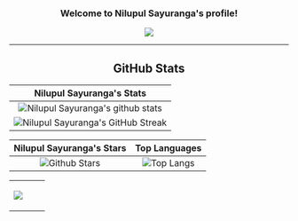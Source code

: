 <!--
**NilupulSayuranga/NilupulSayuranga** is a ✨ _special_ ✨ repository because its `README.md` (this file) appears on your GitHub profile.

Here are some ideas to get you started:

- 🔭 I’m currently working on ...
- 🌱 I’m currently learning ...
- 👯 I’m looking to collaborate on ...
- 🤔 I’m looking for help with ...
- 💬 Ask me about ...
- 📫 How to reach me: ...
- 😄 Pronouns: ...
- ⚡ Fun fact: ...
-->
<h3 align="center">
  Welcome to Nilupul Sayuranga's profile!
</h3>
<p align="center">
  <a href="https://github.com/NilupulSayuranga/NilupulSayuranga"><img src="https://readme-typing-svg.herokuapp.com?color=%FF0000&center=true&vCenter=true&lines=Hi+%2C+welcome+to+my+Github+page;I+am+Nilupul+Sayuranga;I+am+a+High+school+student;Web+Dev;Game+Dev;Bot+Dev;Crypto+Lover+%3C3"></a>
</p>

---
<div align="center">

## GitHub Stats


|                                                                     Nilupul Sayuranga's Stats                                                                     |
|:------------------------------------------------------------------------------------------------------------------------------------------------------:|
| ![Nilupul Sayuranga's github stats](https://github-readme-stats.vercel.app/api?username=NilupulSayuranga&show_icons=true&theme=algolia)              | 
| ![Nilupul Sayuranga's GitHub Streak](https://github-readme-streak-stats.herokuapp.com/?user=NilupulSayuranga&theme=algolia)                    | 
    
|                                                                                                      Nilupul Sayuranga's Stars                                                                                                       |                                                           Top Languages                                                           |      
|:-------------------------------------------------------------------------------------------------------------------------------------------------------------------------------------------------------------------------:|:---------------------------------------------------------------------------------------------------------------------------------:|
| ![Github Stars](https://github-readme-stats.vercel.app/api?username=NilupulSayuranga&show_icons=true&locale=en&count_private=true&hide_rank=true&custom_title=My%20GitHub%20Stats&disable_animations=true&theme=algolia) | ![Top Langs](https://github-readme-stats.vercel.app/api/top-langs/?username=NilupulSayuranga&langs_count=8&theme=algolia&layout=compact) |

<table style="border: none">
  <tr>
  <td width="50%" valign="top">

![](https://komarev.com/ghpvc/?username=NilupulSayuranga&label=Visitors+Count&color=brightgreen)
